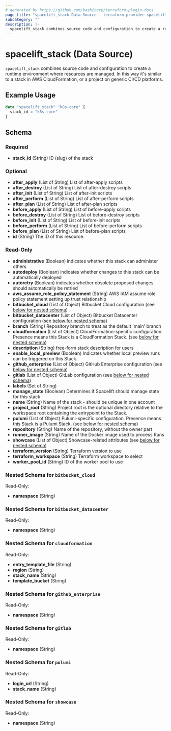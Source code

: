 ```yaml
---
# generated by https://github.com/hashicorp/terraform-plugin-docs
page_title: "spacelift_stack Data Source - terraform-provider-spacelift"
subcategory: ""
description: |-
  spacelift_stack combines source code and configuration to create a runtime environment where resources are managed. In this way it's similar to a stack in AWS CloudFormation, or a project on generic CI/CD platforms.
---
```


# spacelift_stack (Data Source)

`spacelift_stack` combines source code and configuration to create a runtime environment where resources are managed. In this way it's similar to a stack in AWS CloudFormation, or a project on generic CI/CD platforms.

## Example Usage

```terraform
data "spacelift_stack" "k8s-core" {
  stack_id = "k8s-core"
}
```

<!-- schema generated by tfplugindocs -->
## Schema

### Required

- **stack_id** (String) ID (slug) of the stack

### Optional

- **after_apply** (List of String) List of after-apply scripts
- **after_destroy** (List of String) List of after-destroy scripts
- **after_init** (List of String) List of after-init scripts
- **after_perform** (List of String) List of after-perform scripts
- **after_plan** (List of String) List of after-plan scripts
- **before_apply** (List of String) List of before-apply scripts
- **before_destroy** (List of String) List of before-destroy scripts
- **before_init** (List of String) List of before-init scripts
- **before_perform** (List of String) List of before-perform scripts
- **before_plan** (List of String) List of before-plan scripts
- **id** (String) The ID of this resource.

### Read-Only

- **administrative** (Boolean) indicates whether this stack can administer others
- **autodeploy** (Boolean) indicates whether changes to this stack can be automatically deployed
- **autoretry** (Boolean) indicates whether obsolete proposed changes should automatically be retried
- **aws_assume_role_policy_statement** (String) AWS IAM assume role policy statement setting up trust relationship
- **bitbucket_cloud** (List of Object) Bitbucket Cloud configuration (see [below for nested schema](#nestedatt--bitbucket_cloud))
- **bitbucket_datacenter** (List of Object) Bitbucket Datacenter configuration (see [below for nested schema](#nestedatt--bitbucket_datacenter))
- **branch** (String) Repository branch to treat as the default 'main' branch
- **cloudformation** (List of Object) CloudFormation-specific configuration. Presence means this Stack is a CloudFormation Stack. (see [below for nested schema](#nestedatt--cloudformation))
- **description** (String) free-form stack description for users
- **enable_local_preview** (Boolean) Indicates whether local preview runs can be triggered on this Stack.
- **github_enterprise** (List of Object) GitHub Enterprise configuration (see [below for nested schema](#nestedatt--github_enterprise))
- **gitlab** (List of Object) GitLab configuration (see [below for nested schema](#nestedatt--gitlab))
- **labels** (Set of String)
- **manage_state** (Boolean) Determines if Spacelift should manage state for this stack
- **name** (String) Name of the stack - should be unique in one account
- **project_root** (String) Project root is the optional directory relative to the workspace root containing the entrypoint to the Stack.
- **pulumi** (List of Object) Pulumi-specific configuration. Presence means this Stack is a Pulumi Stack. (see [below for nested schema](#nestedatt--pulumi))
- **repository** (String) Name of the repository, without the owner part
- **runner_image** (String) Name of the Docker image used to process Runs
- **showcase** (List of Object) Showcase-related attributes (see [below for nested schema](#nestedatt--showcase))
- **terraform_version** (String) Terraform version to use
- **terraform_workspace** (String) Terraform workspace to select
- **worker_pool_id** (String) ID of the worker pool to use

<a id="nestedatt--bitbucket_cloud"></a>
### Nested Schema for `bitbucket_cloud`

Read-Only:

- **namespace** (String)


<a id="nestedatt--bitbucket_datacenter"></a>
### Nested Schema for `bitbucket_datacenter`

Read-Only:

- **namespace** (String)


<a id="nestedatt--cloudformation"></a>
### Nested Schema for `cloudformation`

Read-Only:

- **entry_template_file** (String)
- **region** (String)
- **stack_name** (String)
- **template_bucket** (String)


<a id="nestedatt--github_enterprise"></a>
### Nested Schema for `github_enterprise`

Read-Only:

- **namespace** (String)


<a id="nestedatt--gitlab"></a>
### Nested Schema for `gitlab`

Read-Only:

- **namespace** (String)


<a id="nestedatt--pulumi"></a>
### Nested Schema for `pulumi`

Read-Only:

- **login_url** (String)
- **stack_name** (String)


<a id="nestedatt--showcase"></a>
### Nested Schema for `showcase`

Read-Only:

- **namespace** (String)


